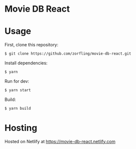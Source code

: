 # Movie DB React

# Usage

First, clone this repository:

```bash
$ git clone https://github.com/zorfling/movie-db-react.git
```

Install dependencies:

```bash
$ yarn
```

Run for dev:

```bash
$ yarn start
```

Build:

```bash
$ yarn build
```

# Hosting

Hosted on Netlify at https://movie-db-react.netlify.com
